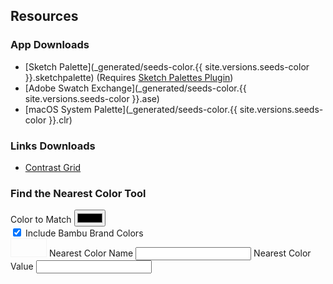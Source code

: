 ## Resources

### App Downloads

- [Sketch Palette](_generated/seeds-color.{{ site.versions.seeds-color }}.sketchpalette) (Requires [Sketch Palettes Plugin](https://github.com/andrewfiorillo/sketch-palettes))
- [Adobe Swatch Exchange](_generated/seeds-color.{{ site.versions.seeds-color }}.ase)
- [macOS System Palette](_generated/seeds-color.{{ site.versions.seeds-color }}.clr)

### Links Downloads

- [Contrast Grid](http://contrast-grid.eightshapes.com/)

### Find the Nearest Color Tool

<form>
  <div>
    <label>
      Color to Match
      <input id="color-closest" type="color" placeholder="#000 or #000000">
    </label>
  </div>
  <div>
    <label>
      <input type="checkbox" id="color-include-bambu" checked>
      Include Bambu Brand Colors
    </label>
  </div>
  <div>
    <span style="display: inline-block; border: 1px solid #f3f4f4">
      <span id="color-closest-selected" style="display: inline-block; width: 2em; height: 2em;" title="Your color"></span><span id="color-closest-found" style="display: inline-block; width: 2em; height: 2em;" title="Nearest Color"></span>
    </span>
    <label>
      <span>Nearest Color Name</span>
      <input id="color-closest-name" type="text">
    </label>
    <label>
      <span>Nearest Color Value</span>
      <input id="color-closest-value" type="text">
    </label>
  </div>
</form>